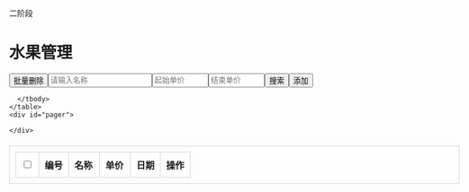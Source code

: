 二阶段
<!DOCTYPE html>
<html lang="en">

<head>
  <meta charset="UTF-8">
  <meta http-equiv="X-UA-Compatible" content="IE=edge">
  <meta name="viewport" content="width=device-width, initial-scale=1.0">
  <title>Document</title>
  <style>
    body {
      margin: 0;
      font-size: 14px;
    }
    *{
      box-sizing: border-box;
    }
    input{
      outline: none;
    }

    h1 {
      text-align: center;
      font-size: 28px;
      margin: 0px 0px 15px;
    }

    .container {
      width: 800px;
      margin: 0 auto;
    }

    .header{
      display: flex;
    }

    button,
    .header>input
    { 
      margin-right: 6px;
      padding: 4px 12px;
      line-height: 16px;
      font-size: 14px;
      background-color: #fff;
      border: 1px solid #ccc;
      border-radius: 4px;
      height: 28px;
    }

    button{
      cursor: pointer;
    }

    button:hover{
      border: 1px solid #000;
    }

    table,
    th,
    td {
      
      border: 1px solid #d3d3d3;
      border-collapse: collapse;
      padding: 10px;
    }

    th{
      text-align: left;
    }

    table {
      width: 800px;
      margin: 20px 0;
    }

    tbody tr:nth-child(odd) {
      background-color: #eee;
    }

    .sort {
      position: relative;
      padding-right: 12px;
      cursor: pointer;
    }

    .sort::after,
    .sort::before {
      position: absolute;
      right: 15px;
      transform: scale(.8);
    }

    .sort::after {
      content: '▲';
      top: 5px;
    }

    .sort::before {
      content: '▼';
      bottom: 5px;
    }

    .sort.asc::before,
    .sort.desc::after {
      color: red;
    }

    #pager {
      width: 800px;
      display: flex;
      text-align: center;
      justify-content: center;
    }

    #pager>button {
      margin: 0 5px;
      border-radius: 3px;
      padding: 4px 8px;
      border: 1px solid rgb(154, 154, 154);
      cursor: pointer;
    }
  </style>
</head>

<body>
  <h1>水果管理</h1>
  <div class="container">
    <div class="header">
      <button onclick="batchDel()">批量删除</button>
      <input type="search" id="keywords" placeholder="请输入名称">
      <input type="number" id="price1" placeholder="起始单价" style="width:100px">
      <input type="number" id="price2" placeholder="结束单价" style="width:100px">
      <button onclick="search()">搜索</button>
      <button onclick="additem()">添加</button>
    </div>
    <table>
      <thead>
        <tr>
          <th>
            <input type="checkbox" onchange="checkAll(this)" id="checkall">
          </th>
          <th>编号</th>
          <th class="sort" onclick="sort(this,'name','string')">名称</th>
          <th class="sort" onclick="sort(this,'price','number')">单价</th>
          <th>日期</th>
          <th>操作</th>
        </tr>
      </thead>
      <tbody id="list">

      </tbody>
    </table>
    <div id="pager">

    </div>
  </div>
  <script>
    var fruit = [
      { id: 1, name: '苹果', price: 5, creatTime: '2022-12-12' },
      { id: 2, name: '桔子', price: 2, creatTime: '2022-12-12' },
      { id: 3, name: '香蕉', price: 3, creatTime: '2022-12-12' },
      { id: 4, name: '菠萝', price: 6, creatTime: '2022-12-12' },
      { id: 5, name: '葡萄', price: 10, creatTime: '2022-12-12' },
      { id: 6, name: '菠萝蜜', price: 20, creatTime: '2022-12-12' },
      { id: 7, name: '脐橙', price: 4, creatTime: '2022-12-12' },
      { id: 8, name: '红富士苹果1', price: 4, creatTime: '2022-12-12' },
      { id: 9, name: '红富士苹果2', price: 4, creatTime: '2022-12-12' },
      { id: 10, name: '红富士苹果3', price: 4, creatTime: '2022-12-12' },
      { id: 11, name: '赣南脐橙1', price: 4, creatTime: '2022-12-12' },
      { id: 12, name: '赣南脐橙2', price: 4, creatTime: '2022-12-12' },
      { id: 13, name: '赣南脐橙3', price: 4, creatTime: '2022-12-12' },
    ]
    var pageData;
    var searchData;
    var page = 1
    var perpage = 3
    var keywords;
    var price1;
    var price2;

    function read() {
      var temp = ''
      if (!pageData.length) {
        temp += `
        <tr>
          <td colspan="999" align="center">
            抱歉没有找到对应数据！
          </td>
        </tr>
        `
      } else {
        pageData.forEach((item) => {
          temp += `
          <tr>
            <td>
              <input type="checkbox" name="fruit" id="${item.id}">
            </td>
            <td>${item.id}</td>
            <td>${item.name}</td>
            <td
            style="color: red;" align="right"
            >￥${(item.price).toFixed(2)}</td>
            <td>${item.creatTime}</td>
            <td>
              <button onclick="modify(${item.id})">修改</button>
              <button onclick="Del(${item.id})">移除</button>
            </td>
          </tr>
          `
        });
      }
      list.innerHTML = temp
    }

    function search(page = 1) {
      keywords = document.getElementById('keywords').value.trim()
      price1 = document.getElementById('price1').value
      price2 = document.getElementById('price2').value
      searchData = fruit.filter((item) => {
        return (keywords ? item.name.includes(keywords) : true) &&
          (price1 ? item.price >= price1 : true) &&
          (price2 ? item.price <= price2 : true)
      })
      pageFun(page)
    }

    function pageFun(page) {
      var pageTemp = ''
      var total = searchData.length
      var pagecount = Math.ceil(total / perpage)
      var start = (page - 1) * perpage
      var end = start + perpage
      pageData = searchData.slice(start, end)
      console.log(pageData);

      if (searchData.length) {
        if (pagecount >= 1) {
          pageTemp += `
            <button 
            ${page === 1 && 'disabled'}
            style="cursor: ${page === 1 ? 'not-allowed' : ''}"
            onclick="pageFun(${page - 1})">上页</button>
          `
        }
        for (var p = 1; p <= pagecount; p++) {
          pageTemp += `
           <button 
            style=" background-color:${page === p ? 'red' : ''}; 
            color: ${page === p ? 'white' : 'black'};
            "
            onclick="pageFun(${p})">${p}</button>
          `
        }
        pageTemp += `
            <button 
            ${page === pagecount && 'disabled'}
            style="cursor: ${page === pagecount ? 'not-allowed' : ''}"
            onclick="pageFun(${page + 1})">下页</button>
        `
      }
      pager.innerHTML = pageTemp
      read()
    }

    function checkAll(input) {
      var inputs = document.getElementsByName('fruit')
      inputs.forEach((item) => {
        item.checked = input.checked
      })
      console.log(inputs);
    }

    // 批量删除
    function batchDel() {
      var inputs = document.getElementsByName('fruit')
      var ids = []
      inputs.forEach((item) => {
        if (item.checked) {
          ids.push(+item.id)
        }
      })
      console.log(ids);
      if (confirm('您确定要删除所选项吗?')) {
        if (ids.length === 3) {
          document.getElementById('checkall').checked = false
        }
        fruit = fruit.filter((item) => {
          return ids.indexOf(item.id) === -1
        })
        console.log(fruit);
        search(1)
      }

    }

    // 单项删除
    function Del(id) {
      if (confirm('您确定要删除此项吗？')) {
        fruit = fruit.filter((item) => {
          return id !== item.id
        })
        search(1)
      }
    }

    // 排序
    function sort(th, field, type) {
      th.state = !th.state ? 1 : th.state === 1 ? -1 : 0
      var cls = {
        '0': 'sort',
        '1': 'sort asc',
        '-1': 'sort desc',
      }
      var sorts = document.querySelectorAll('.sort')
      sorts.forEach((item) => {
        item.className = 'sort'
      })
      th.className = cls[th.state]
      var newfruit = JSON.parse(JSON.stringify(searchData))
      if (type === 'string') {
        newfruit = newfruit.sort((a, b) => {
          return a[field].localeCompare(b[field]) * th.state
        })
      } else if (type === 'number') {
        newfruit = newfruit.sort((a, b) => {
          return (a[field] - b[field]) * th.state
        })
      }
      searchData = newfruit
      pageFun(1)
    }

    // 添加 
    function additem() {
      var id = fruit[fruit.length - 1].id + 1
      var name = prompt('请输入名称')
      var price = +prompt('请输入单价')
      var creatTime = new Date().toLocaleDateString().replaceAll('/', '-')
      if (name && price) {
        fruit.push({ id, name, price, creatTime })
      }
      var total = searchData.length
      var pagecount = Math.ceil(total / perpage)
      search(pagecount)
    }

    // 修改
    function modify(id) {
      var item = fruit.find((item) => {
        return id === item.id
      })
      var name = prompt('请输入名称', item.name)
      var price = +prompt('请输入单价', item.price)
      if (name && price) {
        item.name = name
        item.price = price
      }
      search(1)
    }

    search(page)


  </script>
</body>

</html>